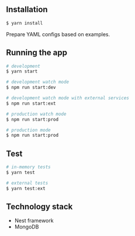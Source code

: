 ## Installation

```bash
$ yarn install
```

Prepare YAML configs based on examples.

## Running the app

```bash
# development
$ yarn start

# development watch mode
$ npm run start:dev

# development watch mode with external services
$ npm run start:ext

# production watch mode
$ npm run start:prod

# production mode
$ npm run start:prod
```

## Test

```bash
# in-memory tests
$ yarn test

# external tests
$ yarn test:ext
```

## Technology stack

- Nest framework
- MongoDB
